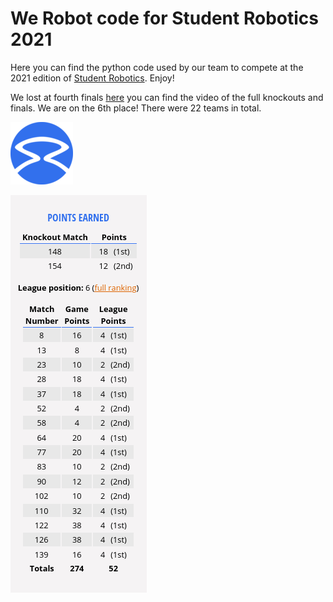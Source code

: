 # We Robot code for Student Robotics 2021

Here you can find the python code used by our team to compete at the 2021 edition of [Student Robotics](https://studentrobotics.org/). Enjoy!

<!-- TODO: add link to the blog post --->

We lost at fourth finals [here](https://youtu.be/gxJM6ernMqo) you can find the video of the full knockouts and finals. We are on the 6th place! There were 22 teams in total.

![](/student_robotics_logo_r.png)

![](/results_team_WER.png)
